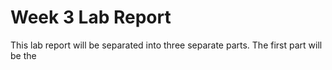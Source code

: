 # Week 3 Lab Report

This lab report will be separated into three separate parts.
The first part will be the 